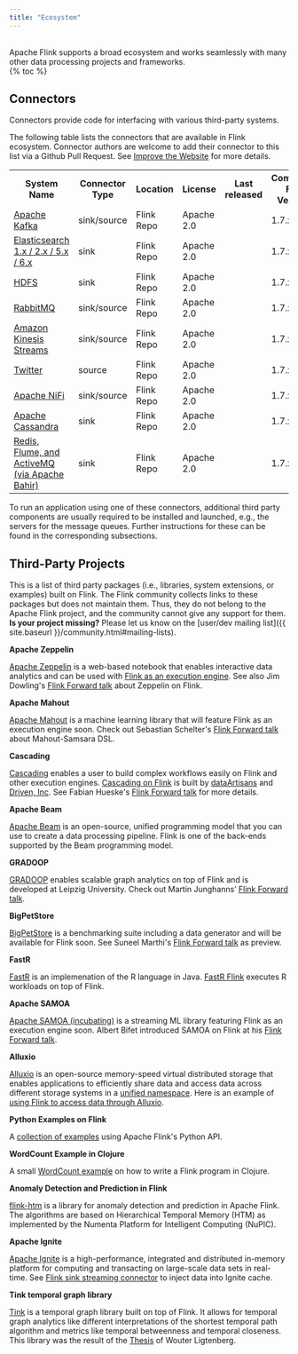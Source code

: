 ```yaml
---
title: "Ecosystem"
---
```

<br>
Apache Flink supports a broad ecosystem and works seamlessly with
many other data processing projects and frameworks.
<br>
{% toc %}

## Connectors

<p>Connectors provide code for interfacing with various third-party systems.</p>

<p>
  The following table lists the connectors that are available in Flink ecosystem.
  Connector authors are welcome to add their connector to this list via a Github
  Pull Request. See <a href="{{site.docs-stable}}/improve-website.html"> Improve the Website</a>
  for more details.
</p>

<table class="table table-bordered">
  <tr>
    <th>System Name</th>
    <th>Connector Type</th>
    <th>Location</th>
    <th>License</th>
    <th>Last released</th>
    <th>Compatible Flink Versions</th>
    <th>Maintained By</th>
  </tr>
  <tr>
    <td><a href="{{site.docs-stable}}/dev/connectors/kafka.html" target="_blank">Apache Kafka</a></td>
    <td>sink/source</td>
    <td>Flink Repo</td>
    <td>Apache 2.0</td>
    <td></td>
    <td>1.7.x</td>
    <td>Apache Flink</td>
  </tr>
  <tr>
    <td><a href="{{site.docs-stable}}/dev/connectors/elasticsearch.html" target="_blank">Elasticsearch 1.x / 2.x / 5.x / 6.x</a></td>
    <td>sink</td>
    <td>Flink Repo</td>
    <td>Apache 2.0</td>
    <td></td>
    <td>1.7.x</td>
    <td>Apache Flink</td>
  </tr>
  <tr>
    <td><a href="{{site.docs-stable}}/dev/connectors/filesystem_sink.html" target="_blank">HDFS</a></td>
    <td>sink</td>
    <td>Flink Repo</td>
    <td>Apache 2.0</td>
    <td></td>
    <td>1.7.x</td>
    <td>Apache Flink</td>
  </tr>
  <tr>
    <td><a href="{{site.docs-stable}}/dev/connectors/rabbitmq.html" target="_blank">RabbitMQ</a></td>
    <td>sink/source</td>
    <td>Flink Repo</td>
    <td>Apache 2.0</td>
    <td></td>
    <td>1.7.x</td>
    <td>Apache Flink</td>
  </tr>
  <tr>
    <td><a href="{{site.docs-stable}}/dev/connectors/kinesis.html" target="_blank">Amazon Kinesis Streams</a></td>
    <td>sink/source</td>
    <td>Flink Repo</td>
    <td>Apache 2.0</td>
    <td></td>
    <td>1.7.x</td>
    <td>Apache Flink</td>
  </tr>
  <tr>
    <td><a href="{{site.docs-stable}}/dev/connectors/twitter.html" target="_blank">Twitter</a></td>
    <td>source</td>
    <td>Flink Repo</td>
    <td>Apache 2.0</td>
    <td></td>
    <td>1.7.x</td>
    <td>Apache Flink</td>
  </tr>
  <tr>
    <td><a href="{{site.docs-stable}}/dev/connectors/nifi.html" target="_blank">Apache NiFi</a></td>
    <td>sink/source</td>
    <td>Flink Repo</td>
    <td>Apache 2.0</td>
    <td></td>
    <td>1.7.x</td>
    <td>Apache Flink</td>
  </tr>
  <tr>
    <td><a href="{{site.docs-stable}}/dev/connectors/cassandra.html" target="_blank">Apache Cassandra</a></td>
    <td>sink</td>
    <td>Flink Repo</td>
    <td>Apache 2.0</td>
    <td></td>
    <td>1.7.x</td>
    <td>Apache Flink</td>
  </tr>
  <tr>
    <td><a href="https://github.com/apache/bahir-flink" target="_blank">Redis, Flume, and ActiveMQ (via Apache Bahir)</a></td>
    <td>sink</td>
    <td>Flink Repo</td>
    <td>Apache 2.0</td>
    <td></td>
    <td>1.7.x</td>
    <td>Apache Flink</td>
  </tr>
</table>

To run an application using one of these connectors, additional third party
components are usually required to be installed and launched, e.g., the servers
for the message queues. Further instructions for these can be found in the
corresponding subsections.


## Third-Party Projects

This is a list of third party packages (i.e., libraries, system extensions, or examples) built on Flink.
The Flink community collects links to these packages but does not maintain them.
Thus, they do not belong to the Apache Flink project, and the community cannot give any support for them.
**Is your project missing?**
Please let us know on the [user/dev mailing list]({{ site.baseurl }}/community.html#mailing-lists).

**Apache Zeppelin**

[Apache Zeppelin](https://zeppelin.apache.org/) is a web-based notebook that enables interactive data analytics and can be used with
[Flink as an execution engine](https://zeppelin.apache.org/docs/latest/interpreter/flink.html).
See also Jim Dowling's [Flink Forward talk](http://www.slideshare.net/FlinkForward/jim-dowling-interactive-flink-analytics-with-hopsworks-and-zeppelin) about Zeppelin on Flink.

**Apache Mahout**

[Apache Mahout](https://mahout.apache.org/) is a machine learning library that will feature Flink as an execution engine soon.
Check out Sebastian Schelter's [Flink Forward talk](http://www.slideshare.net/FlinkForward/sebastian-schelter-distributed-machine-learing-with-the-samsara-dsl) about Mahout-Samsara DSL.

**Cascading**

[Cascading](http://www.cascading.org/cascading-flink/) enables a user to build complex workflows easily on Flink and other execution engines.
[Cascading on Flink](https://github.com/dataArtisans/cascading-flink) is built by [dataArtisans](http://data-artisans.com/) and [Driven, Inc](http://www.driven.io/).
See Fabian Hueske's [Flink Forward talk](http://www.slideshare.net/FlinkForward/fabian-hueske-training-cascading-on-flink) for more details.

**Apache Beam**

[Apache Beam](https://beam.apache.org/) is an open-source, unified programming model that you can use to create a data processing pipeline. Flink is one of the back-ends supported by the Beam programming model.

**GRADOOP**

[GRADOOP](http://dbs.uni-leipzig.de/en/research/projects/gradoop) enables scalable graph analytics on top of Flink and is developed at Leipzig University. Check out Martin Junghanns’ [Flink Forward talk](http://www.slideshare.net/FlinkForward/martin-junghans-gradoop-scalable-graph-analytics-with-apache-flink).

**BigPetStore**

[BigPetStore](https://github.com/apache/bigtop/tree/master/bigtop-bigpetstore) is a benchmarking suite including a data generator and will be available for Flink soon.
See Suneel Marthi's [Flink Forward talk](http://www.slideshare.net/FlinkForward/suneel-marthi-bigpetstore-flink-a-comprehensive-blueprint-for-apache-flink?ref=http://flink-forward.org/?session=tbd-3) as preview.

**FastR**

[FastR](https://github.com/oracle/fastr) is an implemenation of the R language in Java. [FastR Flink](https://bitbucket.org/allr/fastr-flink/src/3535a9b7c7f208508d6afbcdaf1de7d04fa2bf79/README_FASTR_FLINK.md?at=default&fileviewer=file-view-default) executes R workloads on top of Flink.

**Apache SAMOA**

[Apache SAMOA (incubating)](https://samoa.incubator.apache.org/) is a streaming ML library featuring Flink as an execution engine soon. Albert Bifet introduced SAMOA on Flink at his [Flink Forward talk](http://www.slideshare.net/FlinkForward/albert-bifet-apache-samoa-mining-big-data-streams-with-apache-flink?ref=http://flink-forward.org/?session=apache-samoa-mining-big-data-streams-with-apache-flink).

**Alluxio**

[Alluxio](http://www.alluxio.org/) is an open-source memory-speed virtual distributed storage that enables applications to efficiently share data and access data across different storage systems in a [unified namespace](http://www.alluxio.org/docs/master/en/Unified-and-Transparent-Namespace.html). Here is an example of [using Flink to access data through Alluxio](http://www.alluxio.org/docs/master/en/Running-Flink-on-Alluxio.html).

**Python Examples on Flink**

A [collection of examples](https://github.com/wdm0006/flink-python-examples) using Apache Flink's Python API.

**WordCount Example in Clojure**

A small [WordCount example](https://github.com/mjsax/flink-external/tree/master/flink-clojure) on how to write a Flink program in Clojure.

**Anomaly Detection and Prediction in Flink**

[flink-htm](https://github.com/nupic-community/flink-htm) is a library for anomaly detection and prediction in Apache Flink. The algorithms are based on Hierarchical Temporal Memory (HTM) as implemented by the Numenta Platform for Intelligent Computing (NuPIC).

**Apache Ignite**

[Apache Ignite](https://ignite.apache.org) is a high-performance, integrated and distributed in-memory platform for computing and transacting on large-scale data sets in real-time. See [Flink sink streaming connector](https://github.com/apache/ignite/tree/master/modules/flink) to inject data into Ignite cache.

**Tink temporal graph library**

[Tink](https://github.com/otherwise777/Temporal_Graph_library) is a temporal graph library built on top of Flink. It allows for temporal graph analytics like different interpretations of the shortest temporal path algorithm and metrics like temporal betweenness and temporal closeness. This library was the result of the [Thesis](http://www.win.tue.nl/~gfletche/ligtenberg2017.pdf) of Wouter Ligtenberg.
